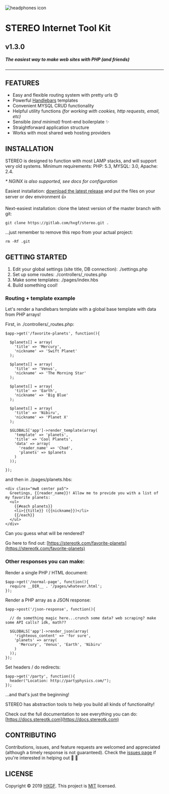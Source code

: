 
![headphones icon](https://stereotk.com/images/stereo-headphones-black-small.png)

# STEREO Internet Tool Kit 
## v1.3.0
##### The easiest way to make web sites with PHP (and friends)

---

## FEATURES
- Easy and flexible routing system with pretty urls 😍
- Powerful [Handlebars](http://handlebarsjs.com/) templates
- Convenient MYSQL CRUD functionality
- Helpful utility functions *(for working with cookies, http requests, email, etc)*
- Sensible *(and minimal)* front-end boilerplate ✨
- Straightforward application structure
- Works with most shared web hosting providers  




## INSTALLATION
STEREO is designed to function with most LAMP stacks, and will support very old systems. Minimum requirements: PHP: 5.3, MYSQL: 3.0, Apache: 2.4.

*\* NGINX is also supported, see docs for configuration*

Easiest installation: [download the latest release](https://gitlab.com/hxgf/stereo/-/archive/1.3.0/stereo-1.3.0.zip) and put the files on your server or dev environment 👍

Next-easiest installation: clone the latest version of the master branch with git:
```
git clone https://gitlab.com/hxgf/stereo.git .
```
...just remember to remove this repo from your actual project:
```
rm -Rf .git
```



## GETTING STARTED
1. Edit your global settings (site title, DB connection): ./settings.php
2. Set up some routes: ./controllers/_routes.php
3. Make some templates: ./pages/index.hbs
4. Build something cool!

### Routing + template example

Let's render a handlebars template with a global base template with data from PHP arrays!

First, in ./controllers/_routes.php:
```
$app->get('/favorite-planets', function(){

  $planets[] = array(
    'title' => 'Mercury',
    'nickname' => 'Swift Planet'
  );

  $planets[] = array(
    'title' => 'Venus',
    'nickname' => 'The Morning Star'
  );

  $planets[] = array(
    'title' => 'Earth',
    'nickname' => 'Big Blue'
  );

  $planets[] = array(
    'title' => 'Nibiru',
    'nickname' => 'Planet X'
  );

  $GLOBALS['app']->render_template(array(
    'template' => 'planets',
    'title' => 'Cool Planets',
    'data' => array(
      'reader_name' => 'Chad',
      'planets' => $planets
    )
  ));

});
```

and then in ./pages/planets.hbs:
```
<div class="mw8 center pa5">
  Greetings, {{reader_name}}! Allow me to provide you with a list of my favorite planets:
  <ul>
    {{#each planets}}
    <li>{{title}} ({{nickname}})</li>
    {{/each}}
  </ul>
</div>
```

Can you guess what will be rendered? 

Go here to find out: [https://stereotk.com/favorite-planets](https://stereotk.com/favorite-planets)



### Other responses you can make:

Render a single PHP / HTML document:
```
$app->get('/normal-page', function(){
  require __DIR__ . '/pages/whatever.html';
});
```

Render a PHP array as a JSON response:
```
$app->post('/json-response', function(){

  // do something magic here...crunch some data? web scraping? make some API calls? idk, math??

  $GLOBALS['app']->render_json(array(
    'righteous_content' => 'for sure',
    'planets' => array(
      'Mercury', 'Venus', 'Earth', 'Nibiru'
    )
  ));
});
```

Set headers / do redirects:
```
$app->get('/party', function(){
  header("Location: http://partyphysics.com/");
});
```

...and that's just the beginning! 

STEREO has abstraction tools to help you build all kinds of functionality!

Check out the full documentation to see everything you can do: [https://docs.stereotk.com](https://docs.stereotk.com)



## CONTRIBUTING
Contributions, issues, and feature requests are welcomed and appreciated (although a timely response is not guaranteed). Check the [issues page](https://gitlab.com/hxgf/stereo/issues) if you're interested in helping out 🙌 🙏



## LICENSE
Copyright © 2019 [HXGF](https://hxgf.io).
This project is [MIT](https://gitlab.com/hxgf/stereo/blob/master/stereo/license.md) licensed.

